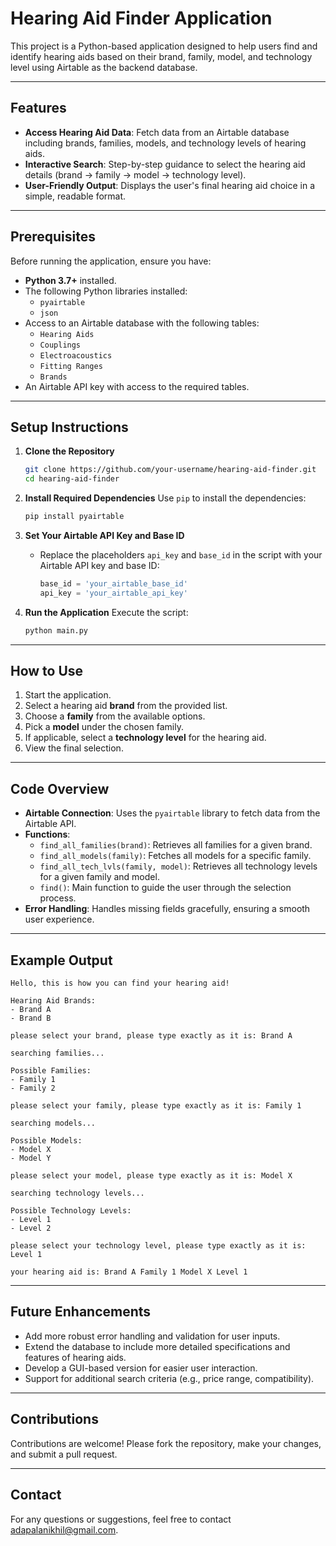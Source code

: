 # Hearing Aid Finder Application

This project is a Python-based application designed to help users find and identify hearing aids based on their brand, family, model, and technology level using Airtable as the backend database.

---

## Features
- **Access Hearing Aid Data**: Fetch data from an Airtable database including brands, families, models, and technology levels of hearing aids.
- **Interactive Search**: Step-by-step guidance to select the hearing aid details (brand → family → model → technology level).
- **User-Friendly Output**: Displays the user's final hearing aid choice in a simple, readable format.

---

## Prerequisites
Before running the application, ensure you have:
- **Python 3.7+** installed.
- The following Python libraries installed:
  - `pyairtable`
  - `json`
- Access to an Airtable database with the following tables:
  - `Hearing Aids`
  - `Couplings`
  - `Electroacoustics`
  - `Fitting Ranges`
  - `Brands`
- An Airtable API key with access to the required tables.

---

## Setup Instructions
1. **Clone the Repository**
   ```bash
   git clone https://github.com/your-username/hearing-aid-finder.git
   cd hearing-aid-finder
   ```

2. **Install Required Dependencies**
   Use `pip` to install the dependencies:
   ```bash
   pip install pyairtable
   ```

3. **Set Your Airtable API Key and Base ID**
   - Replace the placeholders `api_key` and `base_id` in the script with your Airtable API key and base ID:
     ```python
     base_id = 'your_airtable_base_id'
     api_key = 'your_airtable_api_key'
     ```

4. **Run the Application**
   Execute the script:
   ```bash
   python main.py
   ```

---

## How to Use
1. Start the application.
2. Select a hearing aid **brand** from the provided list.
3. Choose a **family** from the available options.
4. Pick a **model** under the chosen family.
5. If applicable, select a **technology level** for the hearing aid.
6. View the final selection.

---

## Code Overview
- **Airtable Connection**: Uses the `pyairtable` library to fetch data from the Airtable API.
- **Functions**:
  - `find_all_families(brand)`: Retrieves all families for a given brand.
  - `find_all_models(family)`: Fetches all models for a specific family.
  - `find_all_tech_lvls(family, model)`: Retrieves all technology levels for a given family and model.
  - `find()`: Main function to guide the user through the selection process.
- **Error Handling**: Handles missing fields gracefully, ensuring a smooth user experience.

---

## Example Output
```plaintext
Hello, this is how you can find your hearing aid!

Hearing Aid Brands:
- Brand A
- Brand B

please select your brand, please type exactly as it is: Brand A

searching families...

Possible Families:
- Family 1
- Family 2

please select your family, please type exactly as it is: Family 1

searching models...

Possible Models:
- Model X
- Model Y

please select your model, please type exactly as it is: Model X

searching technology levels...

Possible Technology Levels:
- Level 1
- Level 2

please select your technology level, please type exactly as it is: Level 1

your hearing aid is: Brand A Family 1 Model X Level 1
```

---

## Future Enhancements
- Add more robust error handling and validation for user inputs.
- Extend the database to include more detailed specifications and features of hearing aids.
- Develop a GUI-based version for easier user interaction.
- Support for additional search criteria (e.g., price range, compatibility).

---

## Contributions
Contributions are welcome! Please fork the repository, make your changes, and submit a pull request.

---

## Contact
For any questions or suggestions, feel free to contact [adapalanikhil@gmail.com](mailto:adapalanikhil@gmail.com).
